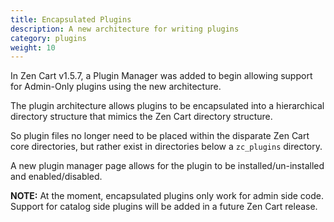 ```yaml
---
title: Encapsulated Plugins
description: A new architecture for writing plugins
category: plugins
weight: 10
---
```


In Zen Cart v1.5.7,  a Plugin Manager was added to begin allowing support for Admin-Only plugins using the new architecture.

The plugin architecture allows plugins to be encapsulated into a hierarchical directory structure
that mimics the Zen Cart directory structure. 

So plugin files no longer need to be placed within the disparate Zen Cart core directories, 
but rather exist in directories below a `zc_plugins` directory.

A new plugin manager page allows for the plugin to be installed/un-installed and enabled/disabled.

**NOTE:** At the moment, encapsulated plugins only work for admin side code. Support for catalog side plugins will be added in a future Zen Cart release. 


